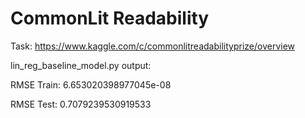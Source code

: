 # CommonLit Readability
Task: https://www.kaggle.com/c/commonlitreadabilityprize/overview



lin_reg_baseline_model.py output:



RMSE Train:  6.653020398977045e-08

RMSE Test:  0.7079239530919533
